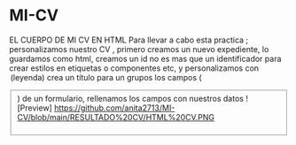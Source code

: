 # MI-CV
EL CUERPO DE MI CV EN HTML
Para llevar a cabo esta practica ; personalizamos  nuestro CV , primero creamos un  nuevo  expediente, lo guardamos como html, creamos un id no es mas que un identificador para crear estilos  en etiquetas  o componentes etc, y personalizamos con  <legend> (leyenda) crea un título para un grupos los campos ( <fieldset> ) de un formulario, rellenamos los campos con nuestros datos
  ![Preview] https://github.com/anita2713/MI-CV/blob/main/RESULTADO%20CV/HTML%20CV.PNG
